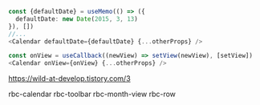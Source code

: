 ```ts
const {defaultDate} = useMemo(() => ({
  defaultDate: new Date(2015, 3, 13)
}), [])
//...
<Calendar defaultDate={defaultDate} {...otherProps} />
```

```ts
const onView = useCallback((newView) => setView(newView), [setView])
<Calendar onView={onView} {...otherProps} />
```


https://wild-at-develop.tistory.com/3



rbc-calendar
	rbc-toolbar
	rbc-month-view
		rbc-row
		